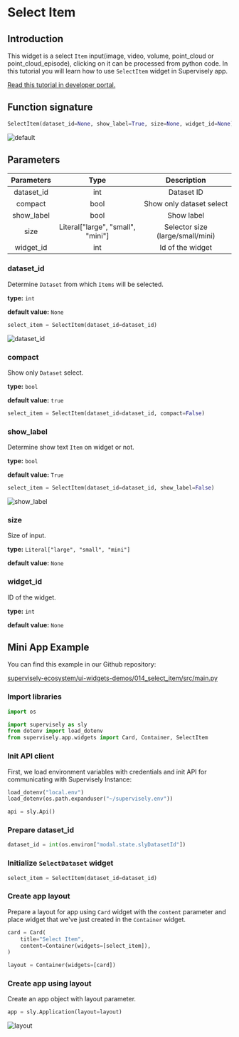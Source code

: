 # Select Item

## Introduction

This widget is a select `Item` input(image, video, volume, point_cloud or point_cloud_episode), clicking on it can be processed from python code. In this tutorial you will learn how to use `SelectItem` widget in Supervisely app.

[Read this tutorial in developer portal.](https://developer.supervise.ly/app-development/apps-with-gui/SelectItem)

## Function signature

```python
SelectItem(dataset_id=None, show_label=True, size=None, widget_id=None)
```

![default](https://user-images.githubusercontent.com/120389559/218035492-9a07432d-8fb0-4dad-b5ff-ccd8ce03a137.png)

## Parameters

| Parameters |               Type                |           Description            |
| :--------: | :-------------------------------: | :------------------------------: |
| dataset_id |                int                |            Dataset ID            |
|  compact   |               bool                |     Show only dataset select     |
| show_label |               bool                |            Show label            |
|    size    | Literal["large", "small", "mini"] | Selector size (large/small/mini) |
| widget_id  |                int                |         Id of the widget         |

### dataset_id

Determine `Dataset` from which `Items` will be selected.

**type:** `int`

**default value:** `None`

```python
select_item = SelectItem(dataset_id=dataset_id)
```

![dataset_id](https://user-images.githubusercontent.com/120389559/218035699-aa403402-6a7d-41af-a93c-ffb0b4f2df7c.png)

### compact

Show only `Dataset` select.

**type:** `bool`

**default value:** `true`

```python
select_item = SelectItem(dataset_id=dataset_id, compact=False)
```

### show_label

Determine show text `Item` on widget or not.

**type:** `bool`

**default value:** `True`

```python
select_item = SelectItem(dataset_id=dataset_id, show_label=False)
```

![show_label](https://user-images.githubusercontent.com/120389559/218035951-70b5d164-d7f4-44a2-85f8-4da65c112cae.png)

### size

Size of input.

**type:** `Literal["large", "small", "mini"]`

**default value:** `None`

### widget_id

ID of the widget.

**type:** `int`

**default value:** `None`

## Mini App Example

You can find this example in our Github repository:

[supervisely-ecosystem/ui-widgets-demos/014_select_item/src/main.py](https://github.com/supervisely-ecosystem/ui-widgets-demos/blob/master/014_select_item/src/main.py)

### Import libraries

```python
import os

import supervisely as sly
from dotenv import load_dotenv
from supervisely.app.widgets import Card, Container, SelectItem
```

### Init API client

First, we load environment variables with credentials and init API for communicating with Supervisely Instance:

```python
load_dotenv("local.env")
load_dotenv(os.path.expanduser("~/supervisely.env"))

api = sly.Api()
```

### Prepare dataset_id

```python
dataset_id = int(os.environ["modal.state.slyDatasetId"])
```

### Initialize `SelectDataset` widget

```python
select_item = SelectItem(dataset_id=dataset_id)
```

### Create app layout

Prepare a layout for app using `Card` widget with the `content` parameter and place widget that we've just created in the `Container` widget.

```python
card = Card(
    title="Select Item",
    content=Container(widgets=[select_item]),
)

layout = Container(widgets=[card])
```

### Create app using layout

Create an app object with layout parameter.

```python
app = sly.Application(layout=layout)
```

![layout](https://user-images.githubusercontent.com/120389559/218036360-09d6f530-42c7-43bd-a2f7-05d7d3f6f252.png)

